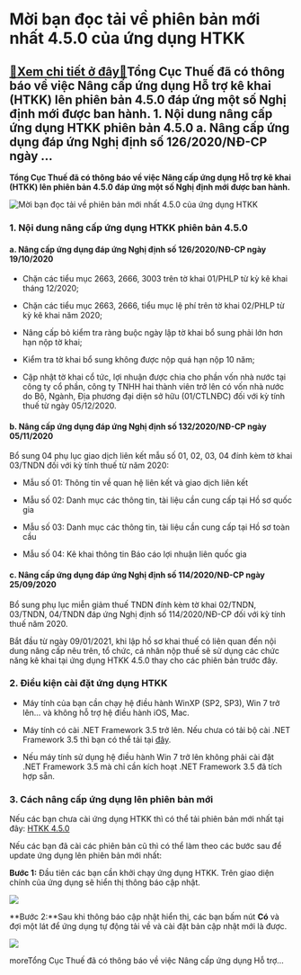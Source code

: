 Mời bạn đọc tải về phiên bản mới nhất 4.5.0 của ứng dụng HTKK
=============================================================

[:gift:Xem chi tiết ở đây:gift:](https://hddtvn.com/moi-ban-doc-tai-ve-phien-ban-moi-nhat-4-5-0-cua-ung-dung-htkk/)Tổng Cục Thuế đã có thông báo về việc Nâng cấp ứng dụng Hỗ trợ kê khai (HTKK) lên phiên bản 4.5.0 đáp ứng một số Nghị định mới được ban hành. 1. Nội dung nâng cấp ứng dụng HTKK phiên bản 4.5.0 a. Nâng cấp ứng dụng đáp ứng Nghị định số 126/2020/NĐ-CP ngày …
----------------------------------------------------------------------------------------------------------------------------------------------------------------------------------------------------------------------------------------------------------------

**Tổng Cục Thuế đã có thông báo về việc Nâng cấp ứng dụng Hỗ trợ kê khai (HTKK) lên phiên bản 4.5.0 đáp ứng một số Nghị định mới được ban hành.**


![Mời bạn đọc tải về phiên bản mới nhất 4.5.0 của ứng dụng HTKK](https://hddtvn.com/wp-content/uploads/2021/01/unnamed-16.jpg)


### 1. Nội dung nâng cấp ứng dụng HTKK phiên bản 4.5.0


#### a. Nâng cấp ứng dụng đáp ứng Nghị định số 126/2020/NĐ-CP ngày 19/10/2020




* Chặn các tiểu mục 2663, 2666, 3003 trên tờ khai 01/PHLP từ kỳ kê khai tháng 12/2020;

* Chặn các tiểu mục 2663, 2666, tiểu mục lệ phí trên tờ khai 02/PHLP từ kỳ kê khai năm 2020;

* Nâng cấp bỏ kiểm tra ràng buộc ngày lập tờ khai bổ sung phải lớn hơn hạn nộp tờ khai;

* Kiểm tra tờ khai bổ sung không được nộp quá hạn nộp 10 năm;

* Cập nhật tờ khai cổ tức, lợi nhuận được chia cho phần vốn nhà nước tại công ty cổ phần, công ty TNHH hai thành viên trở lên có vốn nhà nước do Bộ, Ngành, Địa phương đại diện sở hữu (01/CTLNĐC) đối với kỳ tính thuế từ ngày 05/12/2020.



#### b. Nâng cấp ứng dụng đáp ứng Nghị định số 132/2020/NĐ-CP ngày 05/11/2020


Bổ sung 04 phụ lục giao dịch liên kết mẫu số 01, 02, 03, 04 đính kèm tờ khai 03/TNDN đối với kỳ tính thuế từ năm 2020:




* Mẫu số 01: Thông tin về quan hệ liên kết và giao dịch liên kết

* Mẫu số 02: Danh mục các thông tin, tài liệu cần cung cấp tại Hồ sơ quốc gia

* Mẫu số 03: Danh mục các thông tin, tài liệu cần cung cấp tại Hồ sơ toàn cầu

* Mẫu số 04: Kê khai thông tin Báo cáo lợi nhuận liên quốc gia



#### c. Nâng cấp ứng dụng đáp ứng Nghị định số 114/2020/NĐ-CP ngày 25/09/2020


Bổ sung phụ lục miễn giảm thuế TNDN đính kèm tờ khai 02/TNDN, 03/TNDN, 04/TNDN đáp ứng Nghị định số 114/2020/NĐ-CP đối với kỳ tính thuế năm 2020.


Bắt đầu từ ngày 09/01/2021, khi lập hồ sơ khai thuế có liên quan đến nội dung nâng cấp nêu trên, tổ chức, cá nhân nộp thuế sẽ sử dụng các chức năng kê khai tại ứng dụng HTKK 4.5.0 thay cho các phiên bản trước đây.


### 2. Điều kiện cài đặt ứng dụng HTKK




* Máy tính của bạn cần chạy hệ điều hành WinXP (SP2, SP3), Win 7 trở lên… và không hỗ trợ hệ điều hành iOS, Mac.

* Máy tính có cài .NET Framework 3.5 trở lên. Nếu chưa có tải bộ cài .NET Framework 3.5 thì bạn có thể tải tại [đây](https://www.fshare.vn/file/F4X6R3TJZ5FH).

* Nếu máy tính sử dụng hệ điều hành Win 7 trở lên không phải cài đặt .NET Framework 3.5 mà chỉ cần kích hoạt .NET Framework 3.5 đã tích hợp sẵn.



### 3. Cách nâng cấp ứng dụng lên phiên bản mới


Nếu các bạn chưa cài ứng dụng HTKK thì có thể tải phiên bản mới nhất tại đây: [HTKK 4.5.0](https://www.fshare.vn/file/ZV6Y23YCH65U)


Nếu các bạn đã cài các phiên bản cũ thì có thể làm theo các bước sau để update ứng dụng lên phiên bản mới nhất:


**Bước 1:** Đầu tiên các bạn cần khởi chạy ứng dụng HTKK. Trên giao diện chính của ứng dụng sẽ hiển thị thông báo cập nhật.


![](https://hddtvn.com/wp-content/uploads/2021/01/yEj7gv1.png)


**Bước 2:**Sau khi thông báo cập nhật hiển thị, các bạn bấm nút **Có** và đợi một lát để ứng dụng tự động tải về và cài đặt bản cập nhật mới là được.


![](https://hddtvn.com/wp-content/uploads/2021/01/B2qMpFU.png)


moreTổng Cục Thuế đã có thông báo về việc Nâng cấp ứng dụng Hỗ trợ…

